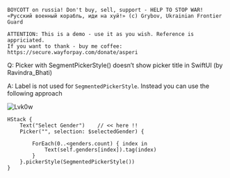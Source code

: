 ```
BOYCOTT on russia! Don't buy, sell, support - HELP TO STOP WAR!
«Русский военный корабль, иди на хуй!» (c) Grybov, Ukrainian Frontier Guard

ATTENTION: This is a demo - use it as you wish. Reference is appriciated.
If you want to thank - buy me coffee: https://secure.wayforpay.com/donate/asperi
```

Q: Picker with SegmentPickerStyle() doesn’t show picker title in SwiftUI (by Ravindra_Bhati)

A: Label is not used for `SegmentedPickerStyle`. Instead you can use the following approach

![Lvk0w](https://user-images.githubusercontent.com/62171579/169584475-e72ddcf2-aa1a-42f1-9c09-b0b58e762f23.png)


    HStack {
        Text("Select Gender")    // << here !!
        Picker("", selection: $selectedGender) {
    
            ForEach(0..<genders.count) { index in
                Text(self.genders[index]).tag(index)
            }
        }.pickerStyle(SegmentedPickerStyle())
    }

